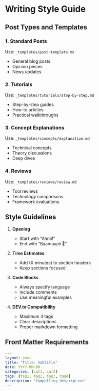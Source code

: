 # Writing Style Guide

## Post Types and Templates

### 1. Standard Posts
Use: `_templates/post-template.md`
- General blog posts
- Opinion pieces
- News updates

### 2. Tutorials
Use: `_templates/tutorials/step-by-step.md`
- Step-by-step guides
- How-to articles
- Practical walkthroughs

### 3. Concept Explanations
Use: `_templates/concepts/explanation.md`
- Technical concepts
- Theory discussions
- Deep dives

### 4. Reviews
Use: `_templates/reviews/review.md`
- Tool reviews
- Technology comparisons
- Framework evaluations

## Style Guidelines

1. **Opening**
   - Start with "Ahnii!"
   - End with "Baamaapii 👋"

2. **Time Estimates**
   - Add (X minutes) to section headers
   - Keep sections focused

3. **Code Blocks**
   - Always specify language
   - Include comments
   - Use meaningful examples

4. **DEV.to Compatibility**
   - Maximum 4 tags
   - Clear descriptions
   - Proper markdown formatting

## Front Matter Requirements

```yaml
---
layout: post
title: "Title: Subtitle"
date: YYYY-MM-DD
categories: [cat1, cat2]
tags: [tag1, tag2, tag3, tag4]
description: "Compelling description"
---
```